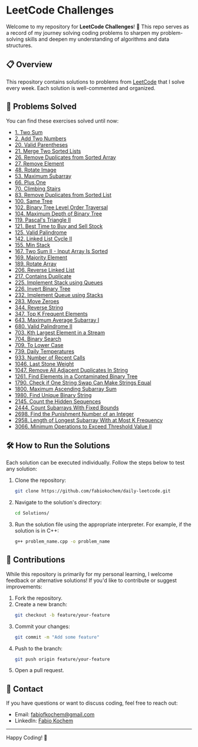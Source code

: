 # LeetCode Challenges

Welcome to my repository for **LeetCode Challenges**! 🚀 This repo serves as a record of my journey solving coding problems to sharpen my problem-solving skills and deepen my understanding of algorithms and data structures.

## 📋 Overview
This repository contains solutions to problems from [LeetCode](https://leetcode.com/) that I solve every week. Each solution is well-commented and organized.

## 📂 Problems Solved
You can find these exercises solved until now:
- [1. Two Sum](LeetCodes/two_sum.cpp)
- [2. Add Two Numbers](LeetCodes/add_numbers.cpp)
- [20. Valid Parentheses](LeetCodes/valid_paren.cpp)
- [21. Merge Two Sorted Lists](LeetCodes/merge_sorted.cpp)
- [26. Remove Duplicates from Sorted Array](LeetCodes/remove_dupli.cpp)
- [27. Remove Element](LeetCodes/remove_element.cpp)
- [48. Rotate Image](LeetCodes/rotate_image.py)
- [53. Maximum Subarray](LeetCodes/max_subarray.cpp)
- [66. Plus One](LeetCodes/plusone.cpp)
- [70. Climbing Stairs](LeetCodes/climbing.py)
- [83. Remove Duplicates from Sorted List](LeetCodes/delete_duplicates.cpp)
- [100. Same Tree](LeetCodes/same_tree.cpp)
- [102. Binary Tree Level Order Traversal](LeetCodes/bt_bfs.cpp)
- [104. Maximum Depth of Binary Tree](LeetCodes/depth_bt.cpp)
- [119. Pascal's Triangle II](LeetCodes/pascalii.cpp)
- [121. Best Time to Buy and Sell Stock](LeetCodes/buy_sell_stock.cpp)
- [125. Valid Palindrome](LeetCodes/palindrome.cpp)
- [142. Linked List Cycle II](LeetCodes/linked_cycleII.cpp)
- [155. Min Stack](LeetCodes/min_stack.cpp)
- [167. Two Sum II - Input Array Is Sorted](LeetCodes/two_sum2.cpp)
- [169. Majority Element](LeetCodes/majority_element.cpp)
- [189. Rotate Array](LeetCodes/rotate_array.cpp)
- [206. Reverse Linked List](LeetCodes/reverse_list.cpp)
- [217. Contains Duplicate](LeetCodes/contains_duplicate.cpp)
- [225. Implement Stack using Queues](LeetCodes/stack_queues.cpp)
- [226. Invert Binary Tree](LeetCodes/invert_bt.cpp)
- [232. Implement Queue using Stacks](LeetCodes/queue_stacks.cpp)
- [283. Move Zeroes](LeetCodes/move_zeroes.cpp)
- [344. Reverse String](LeetCodes/reverse_string.cpp)
- [347. Top K Frequent Elements](LeetCodes/topk_frequent.cpp)
- [643. Maximum Average Subarray I](LeetCodes/max_avg_subarrayI.cpp)
- [680. Valid Palindrome II](LeetCodes/valid_palindromeII.cpp)
- [703. Kth Largest Element in a Stream](LeetCodes/kth_stream.cpp)
- [704. Binary Search](LeetCodes/binary_search.cpp)
- [709. To Lower Case](LeetCodes/tolower.cpp)
- [739. Daily Temperatures](LeetCodes/daily_temp.cpp)
- [933. Number of Recent Calls](LeetCodes/recent_calls.cpp)
- [1046. Last Stone Weight](LeetCodes/last_stone.cpp)
- [1047. Remove All Adjacent Duplicates In String](LeetCodes/rem_adj_duplicates.cpp)
- [1261. Find Elements in a Contaminated Binary Tree](LeetCodes/contamined_tree.py)
- [1790. Check if One String Swap Can Make Strings Equal](LeetCodes/strings_equal.py)
- [1800. Maximum Ascending Subarray Sum](LeetCodes/max_ascending.py)
- [1980. Find Unique Binary String](LeetCodes/find_unique.py)
- [2145. Count the Hidden Sequences](LeetCodes/hidden_seq.cpp)
- [2444. Count Subarrays With Fixed Bounds](LeetCodes/count_fixed_bounds.cpp)
- [2698. Find the Punishment Number of an Integer](LeetCodes/punish_number.cpp)
- [2958. Length of Longest Subarray With at Most K Frequency](LeetCodes/subarray_mostk.cpp)
- [3066. Minimum Operations to Exceed Threshold Value II](LeetCodes/exceed_threshold.py)

## 🛠️ How to Run the Solutions
Each solution can be executed individually. Follow the steps below to test any solution:

1. Clone the repository:
   ```bash
   git clone https://github.com/fabiokochem/daily-leetcode.git
   ```
2. Navigate to the solution's directory:
   ```bash
   cd Solutions/
   ```
3. Run the solution file using the appropriate interpreter. For example, if the solution is in C++:
   ```bash
   g++ problem_name.cpp -o problem_name
   ```

## 🤝 Contributions
While this repository is primarily for my personal learning, I welcome feedback or alternative solutions! If you'd like to contribute or suggest improvements:

1. Fork the repository.
2. Create a new branch:
   ```bash
   git checkout -b feature/your-feature
   ```
3. Commit your changes:
   ```bash
   git commit -m "Add some feature"
   ```
4. Push to the branch:
   ```bash
   git push origin feature/your-feature
   ```
5. Open a pull request.

## 📧 Contact
If you have questions or want to discuss coding, feel free to reach out:

- Email: fabiofkochem@gmail.com
- LinkedIn: [Fabio Kochem](https://linkedin.com/in/fabiofreirekochem)

---

Happy Coding! 🎉


